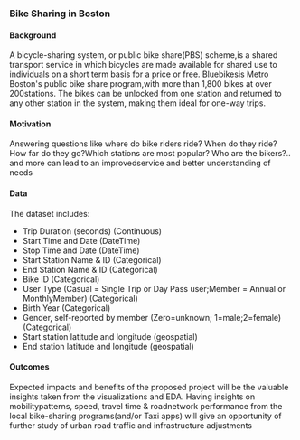 ### Bike Sharing in Boston

#### Background

A bicycle-sharing system, or public bike share(PBS) scheme,is a shared transport service in which bicycles are made available for shared use to individuals on a short term basis for a price or free. Bluebikesis Metro Boston's public bike share program,with more than 1,800 bikes at over 200stations. The bikes can be unlocked from one station and returned to any other station in the system, making them ideal for one-way trips.

#### Motivation
Answering questions like where do bike riders ride? When do they ride? How far do they go?Which stations are most popular? Who are the bikers?.. and more can lead to an improvedservice and better understanding of needs

#### Data

The dataset includes:
- Trip Duration (seconds) (Continuous)
- Start Time and Date  (DateTime)
- Stop Time and Date (DateTime)
- Start Station Name & ID (Categorical)
- End Station Name & ID (Categorical)
- Bike ID (Categorical)
- User Type (Casual = Single Trip or Day Pass user;Member = Annual or MonthlyMember) (Categorical)
- Birth Year  (Categorical)
- Gender, self-reported by member (Zero=unknown; 1=male;2=female) (Categorical)
- Start station latitude and longitude (geospatial)
- End station latitude and longitude (geospatial)


#### Outcomes
Expected impacts and benefits of the proposed project will be the valuable insights taken from the visualizations and EDA. Having insights on mobilitypatterns, speed, travel time & roadnetwork performance from the local bike-sharing programs(and/or Taxi apps) will give an opportunity of further study of urban road traffic and infrastructure adjustments
